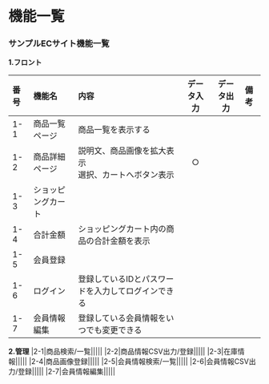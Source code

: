 # 機能一覧
### サンプルECサイト機能一覧
**1.フロント**

|番号|機能名|内容|データ入力|データ出力|備考|
|:---|:---|:---|:---:|:---:|:---|
|1-1|商品一覧ページ|商品一覧を表示する||||
|1-2|商品詳細ページ|説明文、商品画像を拡大表示<br>選択、カートへボタン表示|○|||
|1-3|ショッピングカート|||||
|1-4|合計金額|ショッピングカート内の商品の合計金額を表示||||
|1-5|会員登録|||||
|1-6|ログイン|登録しているIDとパスワードを入力してログインできる||||
|1-7|会員情報編集|登録している会員情報をいつでも変更できる||||
**2.管理**
|2-1|商品検索/一覧|||||
|2-2|商品情報CSV出力/登録|||||
|2-3|在庫情報|||||
|2-4|商品画像登録|||||
|2-5|会員情報検索/一覧|||||
|2-6|会員情報CSV出力/登録|||||
|2-7|会員情報編集|||||
